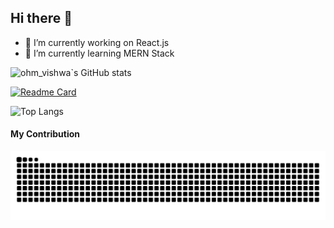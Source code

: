 ## Hi there 👋

- 🔭 I’m currently working on React.js
- 🌱 I’m currently learning MERN Stack

![ohm_vishwa`s GitHub stats](https://github-readme-stats.vercel.app/api?username=ohm-vishwa&show_icons=true&theme=gradient)

[![Readme Card](https://github-readme-stats.vercel.app/api/pin/?username=ohm-vishwa&repo=Web-Dev-Cheat-Sheet)](https://github.com/ohm-vishwa/Web-Dev-Cheat-Sheet.git)

![Top Langs](https://github-readme-stats.vercel.app/api/top-langs/?username=ohm-vishwa&layout=donut)


#### My Contribution

<picture>
  <source media="(prefers-color-scheme: dark)" srcset="https://raw.githubusercontent.com/ohm-vishwa/ohm-vishwa/output/github-contribution-grid-snake-dark.svg">
  <source media="(prefers-color-scheme: light)" srcset="https://raw.githubusercontent.com/ohm-vishwa/ohm-vishwa/output/github-contribution-grid-snake.svg">
  <img alt="github contribution grid snake animation" src="https://raw.githubusercontent.com/ohm-vishwa/ohm-vishwa/output/github-contribution-grid-snake-dark.svg">
</picture>
